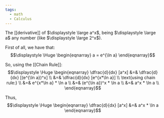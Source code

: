```yaml
---
tags:
  - math
  - Calculus
---
```

The [[derivative]] of $\displaystyle \large a^x$, being $\displaystyle \large a$ any number (like $\displaystyle \large 2^x$).

First of all, we have that:
$$\displaystyle \Huge \begin{eqnarray} 
a = e^{\ln a} 
\end{eqnarray}$$

So, using the [[Chain Rule]]:
$$\displaystyle \Huge \begin{eqnarray} 
\dfrac{d}{dx} [a^x] 
&=& \dfrac{d}{dx} [(e^{\ln a})^x] \\
&=& \dfrac{d}{dx} [e^{x*\ln a}] \\
\text{using chain rule:} \\
&=& e^{x*\ln a} * \ln a \\
&=& (e^{\ln a})^x * \ln a \\
&=& a^x * \ln a \\
\end{eqnarray}$$

Thus,
$$\displaystyle \Huge \begin{eqnarray} 
\dfrac{d}{dx} [a^x] &=& a^x * \ln a
\end{eqnarray}$$
